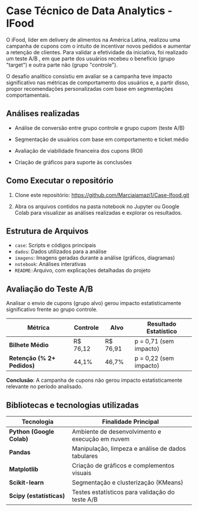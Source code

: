 # Case Técnico de Data Analytics - IFood

O iFood, líder em delivery de alimentos na América Latina, realizou uma campanha de cupons com o intuito de incentivar novos pedidos e aumentar a retenção de clientes. Para validar a efetividade da iniciativa, foi realizado um teste A/B , em que parte dos usuários recebeu o benefício (grupo "target") e outra parte não (grupo "controle").

O desafio analítico consistiu em avaliar se a campanha teve impacto significativo nas métricas de comportamento dos usuários e, a partir disso, propor recomendações personalizadas com base em segmentações comportamentais.



##  Análises realizadas
- Análise de conversão entre grupo controle e grupo cupom (teste A/B)

- Segmentação de usuários com base em comportamento e ticket médio

- Avaliação de viabilidade financeira dos cupons (ROI)

- Criação de gráficos para suporte às conclusões
  


##  Como Executar o repositório
1. Clone este repositório:
 https://github.com/Marciaiamazi1/Case-Ifood.git

2. Abra os arquivos contidos na pasta notebook no Jupyter ou Google Colab para visualizar as análises realizadas e explorar os resultados.



## Estrutura de Arquivos
- `case`:  Scripts e códigos principais
- `dados`: Dados utilizados para a análise
- `imagens`: Imagens geradas durante a análise (gráficos, diagramas)
- `notebook`: Análises interativas
- `README:`Arquivo, com explicações detalhadas do projeto



## Avaliação do Teste A/B
Analisar o envio de cupons (grupo alvo) gerou impacto estatisticamente significativo frente ao grupo controle.

| Métrica                       | Controle   | Alvo      | Resultado Estatístico  |
|-------------------------------|------------|-----------|------------------------|
| **Bilhete Médio**              | R$ 76,12   | R$ 76,91  | p = 0,71 (sem impacto)  |
| **Retenção (% 2+ Pedidos)**   | 44,1%      | 46,7%     | p = 0,22 (sem impacto)  |

 **Conclusão**: A campanha de cupons não gerou impacto estatisticamente relevante no período analisado.




## Bibliotecas e tecnologias utilizadas

| Tecnologia                | Finalidade Principal                              |
| ------------------------- | ------------------------------------------------- |
| **Python (Google Colab)** | Ambiente de desenvolvimento e execução em nuvem   |
| **Pandas**                | Manipulação, limpeza e análise de dados tabulares |
| **Matplotlib**            | Criação de gráficos e complementos visuais        |
| **Scikit-learn**          | Segmentação e clusterização (KMeans)              |
| **Scipy (estatísticas)**  | Testes estatísticos para validação do teste A/B   |




